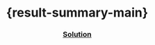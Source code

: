 <!-- Please update value in the {}  --> <h1 align="center">{result-summary-main}</h1> <div align="center"> <h3> <a href="https://results-summary-com.netlify.app/"> Solution </a> </h3> </div>
